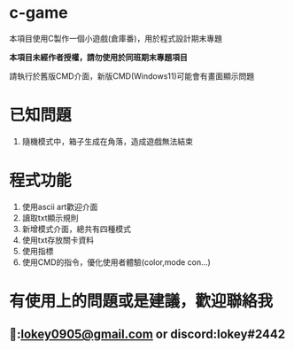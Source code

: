 # c-game
本項目使用C製作一個小遊戲(倉庫番)，用於程式設計期末專題

**本項目未經作者授權，請勿使用於同班期末專題項目**

請執行於舊版CMD介面，新版CMD(Windows11)可能會有畫面顯示問題

# 已知問題
1. 隨機模式中，箱子生成在角落，造成遊戲無法結束

# 程式功能
1. 使用ascii art歡迎介面
2. 讀取txt顯示規則
3. 新增模式介面，總共有四種模式
4. 使用txt存放關卡資料
5. 使用指標
6. 使用CMD的指令，優化使用者體驗(color,mode con...)

# 有使用上的問題或是建議，歡迎聯絡我
## 📧:lokey0905@gmail.com or discord:lokey#2442
